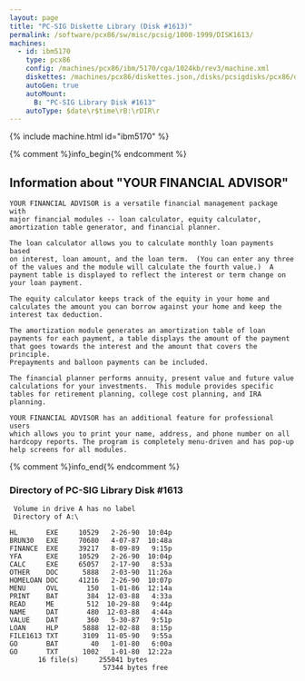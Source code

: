 ```yaml
---
layout: page
title: "PC-SIG Diskette Library (Disk #1613)"
permalink: /software/pcx86/sw/misc/pcsig/1000-1999/DISK1613/
machines:
  - id: ibm5170
    type: pcx86
    config: /machines/pcx86/ibm/5170/cga/1024kb/rev3/machine.xml
    diskettes: /machines/pcx86/diskettes.json,/disks/pcsigdisks/pcx86/diskettes.json
    autoGen: true
    autoMount:
      B: "PC-SIG Library Disk #1613"
    autoType: $date\r$time\rB:\rDIR\r
---
```


{% include machine.html id="ibm5170" %}

{% comment %}info_begin{% endcomment %}

## Information about "YOUR FINANCIAL ADVISOR"

    YOUR FINANCIAL ADVISOR is a versatile financial management package with
    major financial modules -- loan calculator, equity calculator,
    amortization table generator, and financial planner.
    
    The loan calculator allows you to calculate monthly loan payments based
    on interest, loan amount, and the loan term.  (You can enter any three
    of the values and the module will calculate the fourth value.)  A
    payment table is displayed to reflect the interest or term change on
    your loan payment.
    
    The equity calculator keeps track of the equity in your home and
    calculates the amount you can borrow against your home and keep the
    interest tax deduction.
    
    The amortization module generates an amortization table of loan
    payments for each payment, a table displays the amount of the payment
    that goes towards the interest and the amount that covers the principle.
    Prepayments and balloon payments can be included.
    
    The financial planner performs annuity, present value and future value
    calculations for your investments.  This module provides specific
    tables for retirement planning, college cost planning, and IRA planning.
    
    YOUR FINANCIAL ADVISOR has an additional feature for professional users
    which allows you to print your name, address, and phone number on all
    hardcopy reports. The program is completely menu-driven and has pop-up
    help screens for all modules.
{% comment %}info_end{% endcomment %}


### Directory of PC-SIG Library Disk #1613

     Volume in drive A has no label
     Directory of A:\

    HL       EXE     10529   2-26-90  10:04p
    BRUN30   EXE     70680   4-07-87  10:48a
    FINANCE  EXE     39217   8-09-89   9:15p
    YFA      EXE     10529   2-26-90  10:04p
    CALC     EXE     65057   2-17-90   8:53a
    OTHER    DOC      5888   2-03-90  11:26a
    HOMELOAN DOC     41216   2-26-90  10:07p
    MENU     OVL       150   1-01-86  12:14a
    PRINT    BAT       384  12-03-88   4:33a
    READ     ME        512  10-29-88   9:44p
    NAME     DAT       480  12-03-88   4:44a
    VALUE    DAT       360   5-30-87   9:51p
    LOAN     HLP      5888  12-02-88   8:15p
    FILE1613 TXT      3109  11-05-90   9:55a
    GO       BAT        40   1-01-80   6:00a
    GO       TXT      1002   1-01-80  12:22a
           16 file(s)     255041 bytes
                           57344 bytes free

